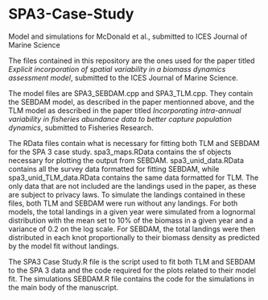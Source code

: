 # SPA3-Case-Study
 Model and simulations for McDonald et al., submitted to ICES Journal of Marine Science
 
 The files contained in this repository are the ones used for the paper titled *Explicit incorporation of spatial variability in a biomass dynamics assessment model*, submitted to the ICES Journal of Marine Science. 
 
 The model files are SPA3_SEBDAM.cpp and SPA3_TLM.cpp. They contain the SEBDAM model, as described in the paper mentionned above, and the TLM model as described in the paper titled *Incorporating intra-annual variability in fisheries abundance data to better capture population dynamics*, submitted to Fisheries Research. 
 
 The RData files contain what is necessary for fitting both TLM and SEBDAM for the SPA 3 case study. spa3_maps.RData contains the sf objects necessary for plotting the output from SEBDAM. spa3_unid_data.RData contains all the survey data formatted for fitting SEBDAM, while spa3_unid_TLM_data.RData contains the same data formatted for TLM. The only data that are not included are the landings used in the paper, as these are subject to privacy laws. To simulate the landings contained in these files, both TLM and SEBDAM were run without any landings. For both models, the total landings in a given year were simulated from a lognormal distribution with the mean set to 10% of the biomass in a given year and a variance of 0.2 on the log scale. For SEBDAM, the total landings were then distributed in each knot proportionally to their biomass density as predicted by the model fit without landings.
 
 The SPA3 Case Study.R file is the script used to fit both TLM and SEBDAM to the SPA 3 data and the code required for the plots related to their model fit. The simulations SEBDAM.R file contains the code for the simulations in the main body of the manuscript.
